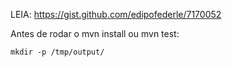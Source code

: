 LEIA: https://gist.github.com/edipofederle/7170052

Antes de rodar o mvn install ou mvn test:

```mkdir -p /tmp/output/```